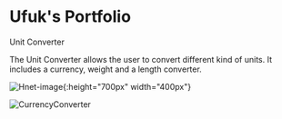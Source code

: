 # Ufuk's Portfolio

Unit Converter

The Unit Converter allows the user to convert different kind of units. It includes a currency, weight and a length converter.

![Hnet-image](https://user-images.githubusercontent.com/57141872/72815425-ebe1dc80-3c66-11ea-9cf5-df7c0082abe1.gif){:height="700px" width="400px"}

![CurrencyConverter](https://user-images.githubusercontent.com/57141872/72815324-c48b0f80-3c66-11ea-840f-67ba44a9466d.png)
